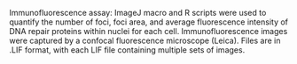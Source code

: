 Immunofluorescence assay: ImageJ macro and R scripts were used to quantify the number of foci, foci area, and average fluorescence intensity of DNA repair proteins within nuclei for each cell.
Immunofluorescence images were captured by a confocal fluorescence microscope (Leica). Files are in .LIF format, with each LIF file containing multiple sets of images.
